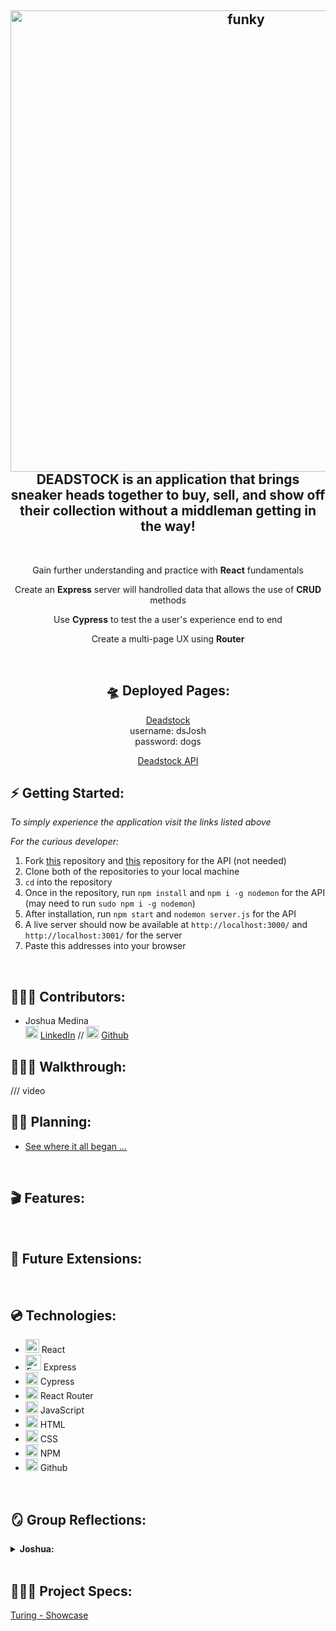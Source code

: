<h2 align="center">
  <img alt="funky" src="https://user-images.githubusercontent.com/102757890/191075033-917899b6-bfcb-4667-bcc3-f14b5201b3f7.png" width="738px"/><br/>
 DEADSTOCK is an application that brings sneaker heads together to buy, sell, and show off their collection without a middleman getting in the way!
</h2>
<p align="center"> 
<br>
<p align="center">Gain further understanding and practice with <b>React</b> fundamentals</p> 
<p align="center">Create an <b>Express</b> server will handrolled data that allows the use of <b>CRUD</b> methods</p>
<p align="center">Use <b>Cypress</b> to test the a user's experience end to end</p> <p align="center">Create a multi-page UX using <b>Router</b></p>

<br>

<div align="center">

## 🛸 <b>Deployed Pages:</b>

[Deadstock](https://deadstock-jrmedina.vercel.app/)
<br>
username: dsJosh <br> password: dogs

[Deadstock API](https://deadstock-api.herokuapp.com/api/inventory)
</div>

## ⚡️ <b>Getting Started:</b>
*To simply experience the application visit the links listed above*

*For the curious developer:*
1. Fork [this](https://github.com/jrmedina/MoodTunes) repository and [this](https://github.com/jfarelli/MoodTunes-api) repository for the API (not needed)
2. Clone both of the repositories to your local machine
3. `cd` into the repository
5.  Once in the repository, run `npm install` and `npm i -g nodemon` for the API (may need to run `sudo npm i -g nodemon`)
6.  After installation, run `npm start` and `nodemon server.js` for the API
8.  A live server should now be available at `http://localhost:3000/` and `http://localhost:3001/` for the server 
9. Paste this addresses into your browser

<br>

## 🧑🏻‍💻 <b>Contributors:</b>

 - Joshua Medina    
 <img alt="LinkedIn" src="https://user-images.githubusercontent.com/102757890/183784713-c18feb13-d2db-47e1-883c-602cc2fd1782.png" width="20px"/> [LinkedIn](https://www.linkedin.com/in/joshua-medina/) //
  <img alt="Github" src="https://user-images.githubusercontent.com/25181517/117364276-fc4eb280-aebd-11eb-92ba-8a6ef74b7313.png" width="20px"/> [Github](https://github.com/jrmedina) 



## 🚶🏻‍♂️ <b>Walkthrough:</b>
/// video
<br>

## ✍🏼 <b>Planning:</b>
- [See where it all began  ...](https://www.figma.com/file/UtNCuIZ2lImAGiE3lwckvo/Untitled?node-id=0%3A1)

<br>

## 🎬 <b>Features:</b>

<br>

## 🔮 <b>Future Extensions:</b>


<br>

## 💿 <b>Technologies:</b>

- <img alt="React" src="https://user-images.githubusercontent.com/25181517/117448085-96eed600-af3e-11eb-9492-83a3a0fcbfb1.png" width="22px"/> React
- <img alt="Express" src="https://user-images.githubusercontent.com/25181517/183576452-167273ef-bc96-48d1-bb36-5ddb57695960.png" width="25px"/> Express
- <img alt="Cypress" src="https://user-images.githubusercontent.com/102757890/188327611-9db68508-44e6-429d-9eed-0d8a243302a1.png" width="20px"/> Cypress
- <img alt="React Router" src="https://user-images.githubusercontent.com/102757890/188328033-172b27de-1636-4629-b997-2eadb33634ad.png" width="20px"/> React Router
- <img alt="javascript" src="https://user-images.githubusercontent.com/25181517/117447155-6a868a00-af3d-11eb-9cfe-245df15c9f3f.png" width="20px"/> JavaScript
- <img alt="HTML" src="https://user-images.githubusercontent.com/25181517/117447535-f00a3a00-af3d-11eb-89bf-45aaf56dbaf1.png" width="20px"/> HTML 
- <img alt="CSS" src="https://user-images.githubusercontent.com/25181517/117447663-0fa16280-af3e-11eb-8677-bcf8e4f8e298.png" width="20px"/> CSS
- <img alt="NPM" src="https://user-images.githubusercontent.com/25181517/121401671-49102800-c959-11eb-9f6f-74d49a5e1774.png" width="20px"/> NPM
- <img alt="Github" src="https://user-images.githubusercontent.com/25181517/117364276-fc4eb280-aebd-11eb-92ba-8a6ef74b7313.png" width="20px"/> Github

<br>



## 🪞 <b>Group Reflections:</b>


<details>
<summary><b>Joshua:</b></summary>
<p> During Module 3 we were tasked with learning a new language and best practices for implementing it. The group and I chose TypeScript due to it’s popular use in real world applications and it’s purpose of ensuring longevity as well as error handling. Along the way we added a few more tricks to our arsenal (Express and Hooks). We found the nuances of TypeScript a little challenging at first but the satisfaction of implementation and confidence in ensuring future extensions would be successful outweighed all other conflicts. In the end, I am proud to deploy MoodTunes for public use and happy to say I built a closer bond with some of my cohort mates.</p>
</details>



<br>

## 🕵🏻‍♂️ <b>Project Specs:</b>
[Turing - Showcase](https://frontend.turing.edu/projects/module-3/showcase.html)
